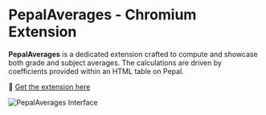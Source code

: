# PepalAverages - Chromium Extension

**PepalAverages** is a dedicated extension crafted to compute and showcase both grade and subject averages. The calculations are driven by coefficients provided within an HTML table on Pepal.

🔗 [Get the extension here](https://chrome.google.com/webstore/detail/pepalaverages/nccddomlinfljbbfdcieiajkkkcjbpfg?hl=fr&authuser=0)

![PepalAverages Interface](https://github.com/Waddenn/PEPALaverages/assets/115143365/916ecc89-25c0-4c13-95f8-f5147b22db79.png)
